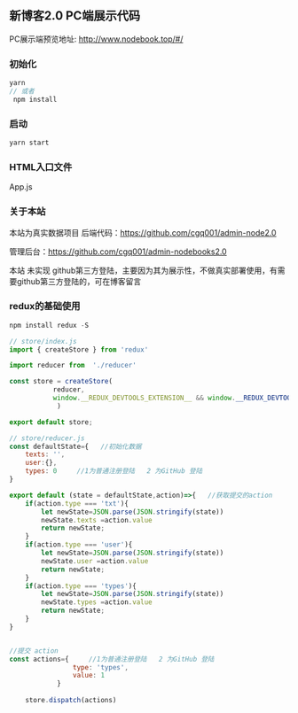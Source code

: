 ##  新博客2.0 PC端展示代码


PC展示端预览地址: http://www.nodebook.top/#/

### 初始化
```javascript
yarn 
// 或者
 npm install 
```
###  启动
```javascript
yarn start
```
### HTML入口文件
App.js

### 关于本站
本站为真实数据项目
后端代码：https://github.com/cgq001/admin-node2.0

管理后台：https://github.com/cgq001/admin-nodebooks2.0


本站 未实现 github第三方登陆，主要因为其为展示性，不做真实部署使用，有需要github第三方登陆的，可在博客留言

###  redux的基础使用
```javascript
npm install redux -S

// store/index.js
import { createStore } from 'redux'

import reducer from  './reducer'

const store = createStore(
           reducer,
           window.__REDUX_DEVTOOLS_EXTENSION__ && window.__REDUX_DEVTOOLS_EXTENSION__()
            )

export default store;

// store/reducer.js
const defaultState={   //初始化数据
    texts: '',
    user:{},
    types: 0     //1为普通注册登陆   2 为GitHub 登陆
}

export default (state = defaultState,action)=>{   //获取提交的action
    if(action.type === 'txt'){
        let newState=JSON.parse(JSON.stringify(state))
        newState.texts =action.value
        return newState;
    }
    if(action.type === 'user'){
        let newState=JSON.parse(JSON.stringify(state))
        newState.user =action.value
        return newState;
    }
    if(action.type === 'types'){
        let newState=JSON.parse(JSON.stringify(state))
        newState.types =action.value
        return newState;
    }
}


//提交 action
const actions={     //1为普通注册登陆   2 为GitHub 登陆
                type: 'types',
                value: 1
            }
                          
    store.dispatch(actions)

```
